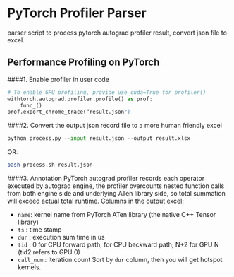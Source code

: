 # PyTorch Profiler Parser
parser script to process pytorch autograd profiler result, convert json file to excel.

## Performance Profiling on PyTorch
####1. Enable profiler in user code
```python
# To enable GPU profiling, provide use_cuda=True for profiler()
withtorch.autograd.profiler.profile() as prof:
    func_()
prof.export_chrome_trace(“result.json")
```
####2. Convert the output json record file to a more human friendly excel
```python
python process.py --input result.json --output result.xlsx
```
OR:
```bash
bash process.sh result.json
```
####3. Annotation
PyTorch autograd profiler records each operator executed by autograd engine, the profiler overcounts nested function calls from both engine side and underlying ATen library side, so total summation will exceed actual total runtime.
Columns in the output excel:
- `name`: kernel name from PyTorch ATen library (the native C++ Tensor library)
- `ts`  : time stamp
- `dur` : execution sum time in us
- `tid` : 0 for CPU forward path; for CPU backward path; N+2 for GPU N (tid2 refers to GPU 0)
- `call_num` : iteration count
Sort by `dur` column, then you will get hotspot kernels.
